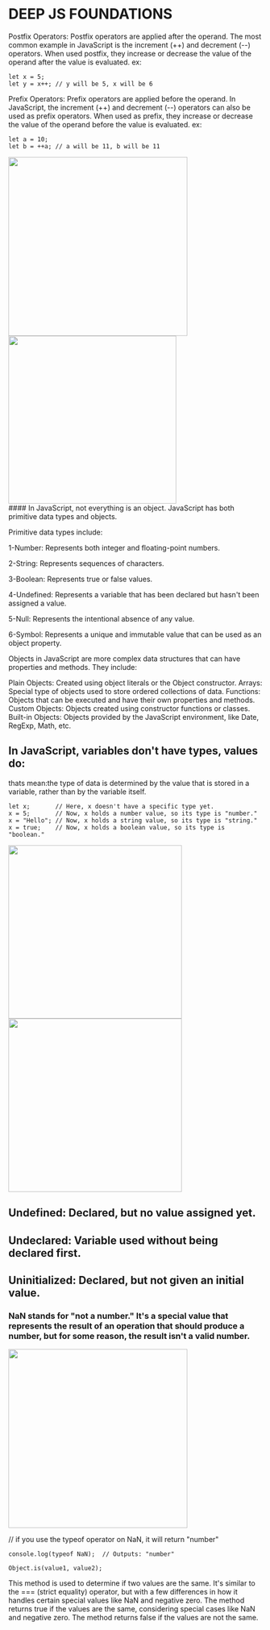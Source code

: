# DEEP JS FOUNDATIONS
Postfix Operators:
Postfix operators are applied after the operand. The most common example in JavaScript is the increment (++) and decrement (--) operators. When used postfix, they increase or decrease the value of the operand after the value is evaluated.
ex:
```
let x = 5;
let y = x++; // y will be 5, x will be 6
```
Prefix Operators:
Prefix operators are applied before the operand. In JavaScript, the increment (++) and decrement (--) operators can also be used as prefix operators. When used as prefix, they increase or decrease the value of the operand before the value is evaluated.
ex:
```
let a = 10;
let b = ++a; // a will be 11, b will be 11

```
<div>
<img src="https://github.com/TamaraNoierat/Mastering-JavaScript-in-20-Days/assets/130704887/abed7245-d0f0-4389-a538-c337909e70f1" width="355">

<img src="https://github.com/TamaraNoierat/Mastering-JavaScript-in-20-Days/assets/130704887/a7d667f5-4c51-4969-bae2-d83fae6323b8" width="333">

</div>
#### In JavaScript, not everything is an object. JavaScript has both primitive data types and objects.

Primitive data types include:

1-Number: Represents both integer and floating-point numbers.

2-String: Represents sequences of characters.

3-Boolean: Represents true or false values.

4-Undefined: Represents a variable that has been declared but hasn't been assigned a value.

5-Null: Represents the intentional absence of any value.

6-Symbol: Represents a unique and immutable value that can be used as an object property.


Objects in JavaScript are more complex data structures that can have properties and methods. They include:

Plain Objects: Created using object literals or the Object constructor.
Arrays: Special type of objects used to store ordered collections of data.
Functions: Objects that can be executed and have their own properties and methods.
Custom Objects: Objects created using constructor functions or classes.
Built-in Objects: Objects provided by the JavaScript environment, like Date, RegExp, Math, etc.


## In JavaScript, variables don't have types, values do:
thats mean:the type of data is determined by the value that is stored in a variable, rather than by the variable itself.

```
let x;       // Here, x doesn't have a specific type yet.
x = 5;       // Now, x holds a number value, so its type is "number."
x = "Hello"; // Now, x holds a string value, so its type is "string."
x = true;    // Now, x holds a boolean value, so its type is "boolean."

```
<div>
<img src="https://github.com/TamaraNoierat/Mastering-JavaScript-in-20-Days/assets/130704887/b539f652-7921-4aa0-99b9-c9ba3f39bfa4" width="344">
<img src="https://github.com/TamaraNoierat/Mastering-JavaScript-in-20-Days/assets/130704887/ea52833b-ea5e-4a59-8c5a-b3f42043252c"width="344">
</div>

## Undefined: Declared, but no value assigned yet.
## Undeclared: Variable used without being declared first.
## Uninitialized: Declared, but not given an initial value.
### NaN stands for "not a number." It's a special value that represents the result of an operation that should produce a number, but for some reason, the result isn't a valid number.

<img src="https://github.com/TamaraNoierat/Mastering-JavaScript-in-20-Days/assets/130704887/6e9904d6-f9b7-40bf-ba90-252c72cd1967" width="355">


// if you use the typeof operator on NaN, it will return "number"
```
console.log(typeof NaN);  // Outputs: "number"
```

```
Object.is(value1, value2);

```
This method is used to determine if two values are the same. It's similar to the === (strict equality) operator, but with a few differences in how it handles certain special values like NaN and negative zero.
The method returns true if the values are the same, considering special cases like NaN and negative zero.
The method returns false if the values are not the same.



